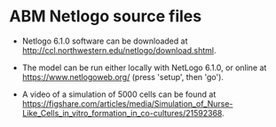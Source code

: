 # ABM Netlogo source files

- Netlogo 6.1.0 software can be downloaded at http://ccl.northwestern.edu/netlogo/download.shtml.

- The model can be run either locally with NetLogo 6.1.0, or online at https://www.netlogoweb.org/ (press 'setup', then 'go').

- A video of a simulation of 5000 cells can be found at https://figshare.com/articles/media/Simulation_of_Nurse-Like_Cells_in_vitro_formation_in_co-cultures/21592368.
